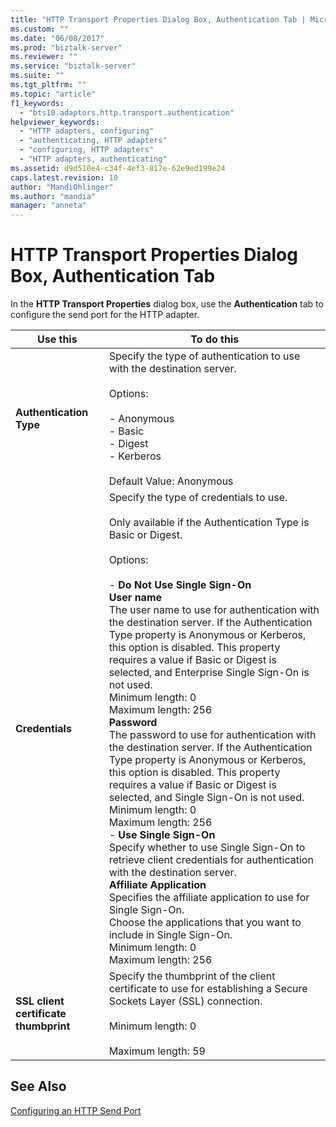 ```yaml
---
title: "HTTP Transport Properties Dialog Box, Authentication Tab | Microsoft Docs"
ms.custom: ""
ms.date: "06/08/2017"
ms.prod: "biztalk-server"
ms.reviewer: ""
ms.service: "biztalk-server"
ms.suite: ""
ms.tgt_pltfrm: ""
ms.topic: "article"
f1_keywords: 
  - "bts10.adaptors.http.transport.authentication"
helpviewer_keywords: 
  - "HTTP adapters, configuring"
  - "authenticating, HTTP adapters"
  - "configuring, HTTP adapters"
  - "HTTP adapters, authenticating"
ms.assetid: d9d510e4-c34f-4ef3-817e-62e9ed199e24
caps.latest.revision: 10
author: "MandiOhlinger"
ms.author: "mandia"
manager: "anneta"
---
```

# HTTP Transport Properties Dialog Box, Authentication Tab
In the **HTTP Transport Properties** dialog box, use the **Authentication** tab to configure the send port for the HTTP adapter.  
  
|Use this|To do this|  
|--------------|----------------|  
|**Authentication Type**|Specify the type of authentication to use with the destination server.<br /><br /> Options:<br /><br /> -   Anonymous<br />-   Basic<br />-   Digest<br />-   Kerberos<br /><br /> Default Value: Anonymous|  
|**Credentials**|Specify the type of credentials to use.<br /><br /> Only available if the Authentication Type is Basic or Digest.<br /><br /> Options:<br /><br /> -   **Do Not Use Single Sign-On**<br />     **User name**<br />     The user name to use for authentication with the destination server. If the Authentication Type property is Anonymous or Kerberos, this option is disabled. This property requires a value if Basic or Digest is selected, and Enterprise Single Sign-On is not used.<br />     Minimum length: 0<br />     Maximum length: 256<br />     **Password**<br />     The password to use for authentication with the destination server. If the Authentication Type property is Anonymous or Kerberos, this option is disabled. This property requires a value if Basic or Digest is selected, and Single Sign-On is not used.<br />     Minimum length: 0<br />     Maximum length: 256<br />-   **Use Single Sign-On**<br />     Specify whether to use Single Sign-On to retrieve client credentials for authentication with the destination server.<br />     **Affiliate Application**<br />     Specifies the affiliate application to use for Single Sign-On.<br />     Choose the applications that you want to include in Single Sign-On.<br />     Minimum length: 0<br />     Maximum length: 256|  
|**SSL client certificate thumbprint**|Specify the thumbprint of the client certificate to use for establishing a Secure Sockets Layer (SSL) connection.<br /><br /> Minimum length: 0<br /><br /> Maximum length: 59|  
  
## See Also  
 [Configuring an HTTP Send Port](../core/configuring-an-http-send-port.md)